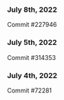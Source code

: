 ### July 8th, 2022

Commit #227946

### July 5th, 2022

Commit #314353


### July 4th, 2022

Commit #72281
